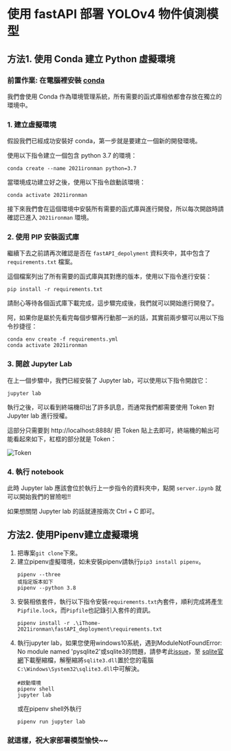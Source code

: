 # 使用 fastAPI 部署 YOLOv4 物件偵測模型

## 方法1. 使用 Conda 建立 Python 虛擬環境

### 前置作業: 在電腦裡安裝 [conda](https://docs.conda.io/en/latest/)
我們會使用 Conda 作為環境管理系統，所有需要的函式庫相依都會存放在獨立的環境中。

### 1. 建立虛擬環境
假設我們已經成功安裝好 conda，第一步就是要建立一個新的開發環境。

使用以下指令建立一個包含 python 3.7 的環境：
```
conda create --name 2021ironman python=3.7
```
當環境成功建立好之後，使用以下指令啟動該環境：
```
conda activate 2021ironman
```
接下來我們會在這個環境中安裝所有需要的函式庫與進行開發，所以每次開啟時請確認已進入 `2021ironman` 環境。

### 2. 使用 PIP 安裝函式庫
繼續下去之前請再次確認是否在 `fastAPI_depolyment` 資料夾中，其中包含了 `requirements.txt` 檔案。

這個檔案列出了所有需要的函式庫與其對應的版本，使用以下指令進行安裝：
```
pip install -r requirements.txt
```
請耐心等待各個函式庫下載完成，這步驟完成後，我們就可以開始進行開發了。

阿，如果你是屬於先看完每個步驟再行動那一派的話，其實前兩步驟可以用以下指令抄捷徑：
```
conda env create -f requirements.yml
conda activate 2021ironman
```

### 3. 開啟 Jupyter Lab
在上一個步驟中，我們已經安裝了 Jupyter lab，可以使用以下指令開啟它：
```
jupyter lab
```
執行之後，可以看到終端機印出了許多訊息，而通常我們都需要使用 Token 對 Jupyter lab 進行授權。

這部分只需要到 http://localhost:8888/ 把 Token 貼上去即可，終端機的輸出可能看起來如下，紅框的部分就是 Token：

![Token](https://user-images.githubusercontent.com/43287234/134353956-798521ae-7486-47f0-ad32-05fd4cdf8c77.png)

### 4. 執行 notebook
此時 Jupyter lab 應該會位於執行上一步指令的資料夾中，點開 `server.ipynb` 就可以開始我們的冒險啦!!

如果想關閉 Jupyter lab 的話就連按兩次 Ctrl + C 即可。

## 方法2. 使用Pipenv建立虛擬環境
1. 把專案`git clone`下來。
2. 建立pipenv虛擬環境，如未安裝pipenv請執行`pip3 install pipenv`。
    ```
    pipenv --three 
    或指定版本如下
    pipenv --python 3.8 
    ```
3. 安裝相依套件，執行以下指令安裝`requirements.txt`內套件，順利完成將產生`Pipfile.lock`，而`Pipfile`也記錄引入套件的資訊。
    ```
    pipenv install -r .\iThome-2021ironman\fastAPI_deployment\requirements.txt
    ```
4. 執行jupyter lab，如果您使用windows10系統，遇到ModuleNotFoundError: No module named 'pysqlite2'或sqlite3的問題，請參考此[issue](https://github.com/jupyter/notebook/issues/4332)，至 [sqlite官網](https://www.sqlite.org/download.html)下載壓縮檔，解壓縮將`sqlite3.dll`置於您的電腦`C:\Windows\System32\sqlite3.dll`中可解決。
    ```
    #啟動環境
    pipenv shell
    jupyter lab
    ```
    或在pipenv shell外執行
    ```
    pipenv run jupyter lab
    ```





### 就這樣，祝大家部署模型愉快~~
